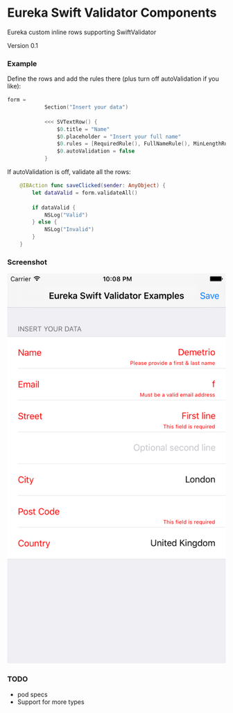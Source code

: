 # Eureka Swift Validator Components

Eureka custom inline rows supporting SwiftValidator

Version 0.1

### Example

Define the rows and add the rules there (plus turn off autoValidation if you like):

```swift
form =
            Section("Insert your data")
            
            <<< SVTextRow() {
                $0.title = "Name"
                $0.placeholder = "Insert your full name"
                $0.rules = [RequiredRule(), FullNameRule(), MinLengthRule(length: 5), MaxLengthRule(length: 10)]
                $0.autoValidation = false
            }
```

If autoValidation is off, validate all the rows:

```swift
	@IBAction func saveClicked(sender: AnyObject) {
        let dataValid = form.validateAll()
        
        if dataValid {
            NSLog("Valid")
        } else {
            NSLog("Invalid")
        }
    }
```

### Screenshot
![Example](example.png)

### TODO
* pod specs
* Support for more types
